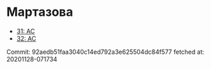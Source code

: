 # Мартазова
- [31: AC](31.md)
- [32: AC](32.md)

Commit: 92aedb51faa3040c14ed792a3e625504dc84f577
 fetched at: 20201128-071734
